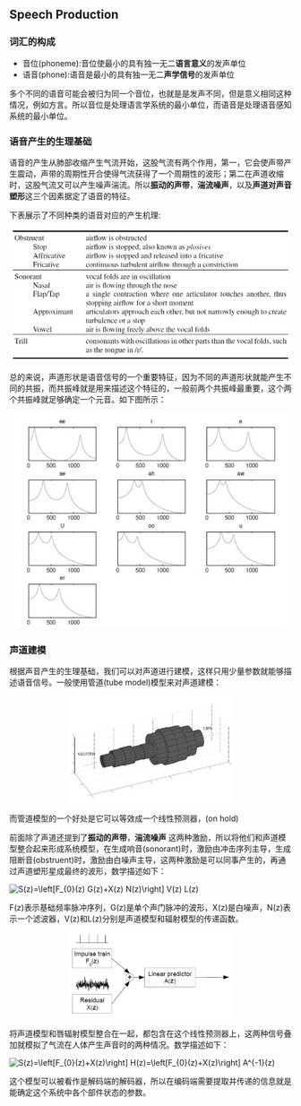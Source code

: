 ## Speech Production

### 词汇的构成

* 音位(phoneme):音位使最小的具有独一无二**语言意义**的发声单位
* 语音(phone):语音是最小的具有独一无二**声学信号**的发声单位

多个不同的语音可能会被归为同一个音位，也就是是发声不同，但是意义相同这种情况，例如方言。所以音位是处理语言学系统的最小单位，而语音是处理语音感知系统的最小单位。

### 语音产生的生理基础
语音的产生从肺部收缩产生气流开始，这股气流有两个作用，第一，它会使声带产生震动，声带的周期性开合使得气流获得了一个周期性的波形；第二在声道收缩时，这股气流又可以产生噪声湍流。所以**振动的声带**，**湍流噪声**，以及**声道对声音塑形**这三个因素据定了语音的特征。

下表展示了不同种类的语音对应的产生机理:

<div align="center">
<img src="graph/moa.jpg" width=500>
</div>

总的来说，声道形状是语音信号的一个重要特征，因为不同的声道形状就能产生不同的共振，而共振峰就是用来描述这个特征的，一般前两个共振峰最重要，这个两个共振峰就足够确定一个元音。如下图所示：

<div align="center">
<img src="graph/vowelformants.jpg" width=500>
</div>

### 声道建模

根据声音产生的生理基础，我们可以对声道进行建模，这样只用少量参数就能够描述语音信号。一般使用管道(tube model)模型来对声道建模：

<div align="center">
<img src="graph/tubemodel.jpg" width=300>
</div>

而管道模型的一个好处是它可以等效成一个线性预测器，(on hold)

前面除了声道还提到了**振动的声带**，**湍流噪声** 这两种激励，所以将他们和声道模型整合起来形成系统模型，在生成响音(sonorant)时，激励由冲击序列主导，生成阻断音(obstruent)时，激励由白噪声主导，这两种激励是可以同事产生的，再通过声道塑形星成最终的波形，数学描述如下：

<img src="https://latex.codecogs.com/gif.latex?S(z)=\left[F_{0}(z)&space;G(z)&plus;X(z)&space;N(z)\right]&space;V(z)&space;L(z)" title="S(z)=\left[F_{0}(z) G(z)+X(z) N(z)\right] V(z) L(z)" />


F(z)表示基础频率脉冲序列，G(z)是单个声门脉冲的波形，X(z)是白噪声，N(z)表示一个滤波器，V(z)和L(z)分别是声道模型和辐射模型的传递函数。

<div align="center">
<img src="graph/systemmodel.jpg" width=300>
</div>

将声道模型和唇辐射模型整合在一起，都包含在这个线性预测器上，这两种信号叠加就模拟了气流在人体产生声音时的两种情况。数学描述如下：

<img src="https://latex.codecogs.com/gif.latex?S(z)=\left[F_{0}(z)&plus;X(z)\right]&space;H(z)=\left[F_{0}(z)&plus;X(z)\right]&space;A^{-1}(z)" title="S(z)=\left[F_{0}(z)+X(z)\right] H(z)=\left[F_{0}(z)+X(z)\right] A^{-1}(z)" /></a>

这个模型可以被看作是解码端的解码器，所以在编码端需要提取并传递的信息就是能确定这个系统中各个部件状态的参数。
